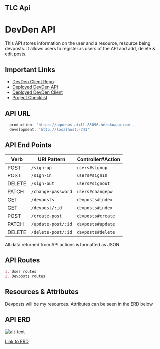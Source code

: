 ## TLC Api

# DevDen API

This API stores information on the user and a resource, resource being devposts. It allows users to register as users of the API and add, delete & edit posts.

## Important Links

- [DevDen Client Repo](https://github.com/TLC-Tender-Lovin-Code/TLC_client)
- [Deployed DevDen API]()
- [Deployed DevDen Client](https://tlc-tender-lovin-code.github.io/TLC_client/)
- [Project Checklist](https://docs.google.com/document/d/1IpbqtpYSixUEgInpalWcN8SgG26YpPCgs8_X65td73c/edit?usp=sharing)

## API URL

```js
  production: 'https://aqueous-atoll-85096.herokuapp.com',
  development: 'http://localhost:4741'
```

## API End Points

| Verb   | URI Pattern            | Controller#Action |
|--------|------------------------|-------------------|
| POST   | `/sign-up`             | `users#signup`    |
| POST   | `/sign-in`             | `users#signin`    |
| DELETE | `/sign-out`            | `users#signout`   |
| PATCH  | `/change-password`     | `users#changepw`  |
| GET    | `/devposts`            | `devposts#index`  |
| GET    | `/devpost/:id`            | `devposts#index`  |
| POST   | `/create-post`            | `devposts#create` |
| PATCH  | `/update-post/:id`        | `devposts#update` |
| DELETE | `/delete-post/:id`            | `devposts#delete`  |

All data returned from API actions is formatted as JSON.

## API Routes

```md
1. User routes
2. Devposts routes
```

## Resources & Attributes

Devposts will be my resources. Attributes can be seen in the ERD below

## API ERD

![alt-text](https://i.imgur.com/QDpDWWk.png "DevDen: ERD")

[Link to ERD](https://i.imgur.com/QDpDWWk.png)
